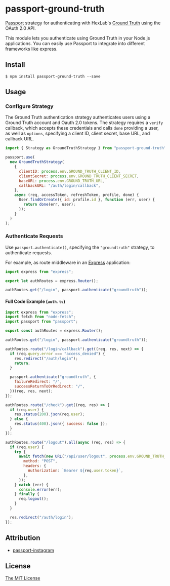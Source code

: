 # passport-ground-truth

[Passport](https://github.com/jaredhanson/passport) strategy for authenticating with HexLab's [Ground Truth](https://github.com/hackgt/ground-truth) using the OAuth 2.0 API.

This module lets you authenticate using Ground Truth in your Node.js applications. You can easily use Passport to integrate into different frameworks like express.

## Install

```shell
$ npm install passport-ground-truth --save
```

## Usage

### Configure Strategy

The Ground Truth authentication strategy authenticates users using a Ground Truth account and Oauth 2.0 tokens. The strategy requires a `verify` callback, which accepts these credentials and calls `done` providing a user, as well as `options`, specifying a client ID, client secret, base URL, and callback URL.

```js
import { Strategy as GroundTruthStrategy } from "passport-ground-truth";

passport.use(
  new GroundTruthStrategy(
    {
      clientID: process.env.GROUND_TRUTH_CLIENT_ID,
      clientSecret: process.env.GROUND_TRUTH_CLIENT_SECRET,
      baseURL: process.env.GROUND_TRUTH_URL,
      callbackURL: "/auth/login/callback",
    },
    async (req, accessToken, refreshToken, profile, done) {
      User.findOrCreate({ id: profile.id }, function (err, user) {
        return done(err, user);
      });
    }
  )
);
```

### Authenticate Requests

Use `passport.authenticate()`, specifying the `"groundtruth"` strategy, to
authenticate requests.

For example, as route middleware in an [Express](http://expressjs.com/)
application:

```js
import express from "express";

export let authRoutes = express.Router();

authRoutes.get("/login", passport.authenticate("groundtruth"));
```

#### Full Code Example (`auth.ts`)

```js
import express from "express";
import fetch from "node-fetch";
import passport from "passport";

export const authRoutes = express.Router();

authRoutes.get("/login", passport.authenticate("groundtruth"));

authRoutes.route("/login/callback").get((req, res, next) => {
  if (req.query.error === "access_denied") {
    res.redirect("/auth/login");
    return;
  }

  passport.authenticate("groundtruth", {
    failureRedirect: "/",
    successReturnToOrRedirect: "/",
  })(req, res, next);
});

authRoutes.route("/check").get((req, res) => {
  if (req.user) {
    res.status(200).json(req.user);
  } else {
    res.status(400).json({ success: false });
  }
});

authRoutes.route("/logout").all(async (req, res) => {
  if (req.user) {
    try {
      await fetch(new URL("/api/user/logout", process.env.GROUND_TRUTH_URL).toString(), {
        method: "POST",
        headers: {
          Authorization: `Bearer ${req.user.token}`,
        },
      });
    } catch (err) {
      console.error(err);
    } finally {
      req.logout();
    }
  }

  res.redirect("/auth/login");
});
```

## Attribution

- [passport-instagram](https://github.com/jaredhanson/passport-instagram)

## License

[The MIT License](http://opensource.org/licenses/MIT)
